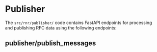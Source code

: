 # Publisher

The `src/rnr/publisher/` code contains FastAPI endpoints for processing and publishing RFC data using the following endpoints:

## publisher/publish_messages
